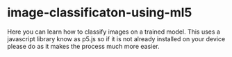 # image-classificaton-using-ml5
Here you can learn how to classify images on a trained model.
This uses a javascript library know as p5.js so if it is not already installed on your device please do as it makes the process much more easier.
